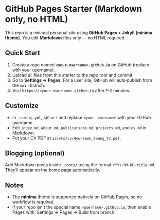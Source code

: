 # GitHub Pages Starter (Markdown only, no HTML)

This repo is a minimal personal site using **GitHub Pages + Jekyll (minima theme)**.
You edit **Markdown** files only — no HTML required.

## Quick Start
1. Create a repo named **`<your-username>.github.io`** on GitHub (replace with your username).
2. Upload all files from this starter to the repo root and commit.
3. Go to **Settings → Pages**. For a user site, GitHub will auto‑publish from the `main` branch.
4. Visit `https://<your-username>.github.io` after 1–2 minutes.

## Customize
- In `_config.yml`, set `url` and replace `<your-username>` with your GitHub username.
- Edit `index.md`, `about.md`, `publications.md`, `projects.md`, and `cv.md` in Markdown.
- Put your CV PDF at `assets/cv/Hyunseok_Seung_CV.pdf`.

## Blogging (optional)
Add Markdown posts inside `_posts/` using the format `YYYY-MM-DD-title.md`. They’ll appear on the home page automatically.

## Notes
- The **minima** theme is supported natively on GitHub Pages, so no workflow is required.
- If your repo isn’t the special name `<username>.github.io`, then enable Pages with: Settings → Pages → Build from branch.
